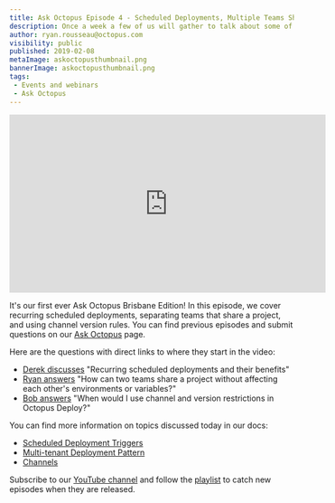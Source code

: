 ```yaml
---
title: Ask Octopus Episode 4 - Scheduled Deployments, Multiple Teams Sharing One Project, and Channel Version Rules
description: Once a week a few of us will gather to talk about some of the most interesting questions we have gotten over the past week and how we went about solving them.
author: ryan.rousseau@octopus.com
visibility: public
published: 2019-02-08
metaImage: askoctopusthumbnail.png
bannerImage: askoctopusthumbnail.png
tags:
 - Events and webinars
 - Ask Octopus
---
```


<iframe width="560" height="315" src="https://www.youtube.com/embed/xX65jNNW49U" frameborder="0" allowfullscreen></iframe>

It's our first ever Ask Octopus Brisbane Edition! In this episode, we cover recurring scheduled deployments, separating teams that share a project, and using channel version rules. You can find previous episodes and submit questions on our [Ask Octopus](https://hello.octopus.com/ask-octopus) page.

Here are the questions with direct links to where they start in the video:

- [Derek discusses](https://www.youtube.com/watch?v=xX65jNNW49U&t=54s) "Recurring scheduled deployments and their benefits"
- [Ryan answers](https://www.youtube.com/watch?v=xX65jNNW49U&t=6m35s) "How can two teams share a project without affecting each other's environments or variables?"
- [Bob answers](https://www.youtube.com/watch?v=xX65jNNW49U&t=13m51s) "When would I use channel and version restrictions in Octopus Deploy?"

You can find more information on topics discussed today in our docs:

- [Scheduled Deployment Triggers](https://octopus.com/docs/deployment-process/project-triggers/scheduled-project-trigger)
- [Multi-tenant Deployment Pattern](https://octopus.com/docs/deployment-patterns/multi-tenant-deployments)
- [Channels](https://octopus.com/docs/deployment-process/channels)

Subscribe to our [YouTube channel](https://www.youtube.com/channel/UCURDSDCwx9ZiCMcLdc8d6Uw?sub_confirmation=1) and follow the [playlist](https://www.youtube.com/playlist?list=PLAGskdGvlaw3-cd9rPiwhwfUo7kDGnOBh) to catch new episodes when they are released.
